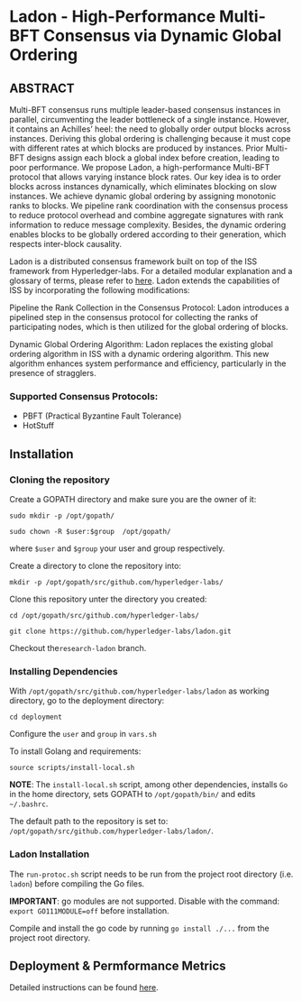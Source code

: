 # Ladon - High-Performance Multi-BFT Consensus via Dynamic Global Ordering
## ABSTRACT
Multi-BFT consensus runs multiple leader-based consensus instances in parallel, circumventing the leader bottleneck of a single instance. 
However, it contains an Achilles’ heel: the need to globally order output blocks across instances. Deriving this global ordering is challenging because it must cope with different rates at which blocks are produced by instances. Prior Multi-BFT designs assign each block a global index before creation, leading to poor performance. We propose Ladon, a high-performance Multi-BFT protocol that allows varying instance block rates. Our key idea is to order blocks across instances dynamically, which eliminates blocking on slow instances. We achieve dynamic global ordering by assigning monotonic ranks to blocks. We pipeline rank coordination with the consensus process to reduce protocol overhead and combine aggregate signatures with rank information to reduce message complexity. Besides, the dynamic ordering enables blocks to be globally ordered according to their generation, which respects inter-block causality.

Ladon is a distributed consensus framework built on top of the ISS framework from Hyperledger-labs. For a detailed modular explanation and a glossary of terms, please refer to [here](../../tree/research-iss/README.md). Ladon extends the capabilities of ISS by incorporating the following modifications:

Pipeline the Rank Collection in the Consensus Protocol: Ladon introduces a pipelined step in the consensus protocol for collecting the ranks of participating nodes, which is then utilized for the global ordering of blocks.

Dynamic Global Ordering Algorithm: Ladon replaces the existing global ordering algorithm in ISS with a dynamic ordering algorithm. This new algorithm enhances system performance and efficiency, particularly in the presence of stragglers.

### Supported Consensus Protocols: 
- PBFT (Practical Byzantine Fault Tolerance) 
- HotStuff

## Installation
### Cloning the repository
Create a GOPATH directory and make sure you are the owner of it:

`sudo mkdir -p /opt/gopath/`

`sudo chown -R $user:$group  /opt/gopath/`

where `$user` and `$group` your user and group respectively.

Create a directory to clone the repository into:

`mkdir -p /opt/gopath/src/github.com/hyperledger-labs/`

Clone this repository unter the directory you created:

`cd /opt/gopath/src/github.com/hyperledger-labs/`

`git clone https://github.com/hyperledger-labs/ladon.git`

Checkout the`research-ladon` branch.

### Installing Dependencies
With `/opt/gopath/src/github.com/hyperledger-labs/ladon` as working directory, go to the deployment directory:

`cd deployment`

Configure the `user` and `group` in `vars.sh`

To install Golang and requirements: 

`source scripts/install-local.sh`

**NOTE**: The `install-local.sh` script, among other dependencies, installs `Go` in the home directory, sets GOPATH to `/opt/gopath/bin/` and edits `~/.bashrc`.

The default path to the repository is set to: `/opt/gopath/src/github.com/hyperledger-labs/ladon/`.


### Ladon Installation
The `run-protoc.sh` script needs to be run from the project root directory (i.e. `ladon`) before compiling the Go
files. 

**IMPORTANT**: go modules are not supported. Disable with the command: `export GO111MODULE=off` before installation.

Compile and install the go code by running `go install ./...` from the project root directory.


## Deployment & Permformance Metrics
Detailed instructions can be found [here](deployment/).

